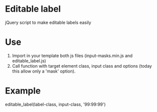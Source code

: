 Editable label
==============

jQuery script to make editable labels easily


Use
===

1. Import in your template both js files (input-masks.min.js and editable_label.js)
2. Call function with target element class, input class and options (today this allow only a 'mask' option).

Example
=======

editable_label(label-class, input-class, '99:99:99')
